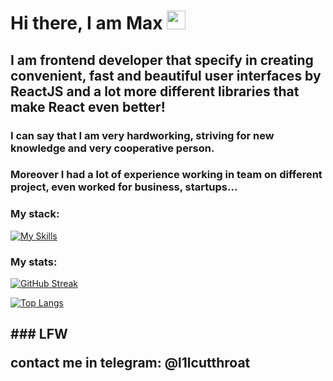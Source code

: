 <h1>
  Hi there, I am Max
  <img src="https://media.giphy.com/media/hvRJCLFzcasrR4ia7z/giphy.gif" width="30px"/>
</h1>

<h2>
I am frontend developer that specify in creating convenient, fast and beautiful user interfaces by ReactJS and a lot more different libraries that make React even better!
</h2>

### I can say that I am very hardworking, striving for new knowledge and very cooperative person.

### Moreover I had a lot of experience working in team on different project, even worked for business, startups...

### My stack:
[![My Skills](https://skillicons.dev/icons?i=html,css,sass,js,ts,react,materialui,redux,postgres,express,nodejs,vite,fastapi,threejs,figma)](https://skillicons.dev)

### My stats:
[![GitHub Streak](http://github-readme-streak-stats.herokuapp.com?user=unhaten&theme=dark&background=000000)](https://git.io/streak-stats)

[![Top Langs](https://github-readme-stats.vercel.app/api/top-langs/?username=unhaten&layout=compact&theme=vision-friendly-dark)](https://github.com/anuraghazra/github-readme-stats)

<h2>
### LFW
  
contact me in telegram: @l1lcutthroat
</h2>



<!--
**unhaten/unhaten** is a ✨ _special_ ✨ repository because its `README.md` (this file) appears on your GitHub profile.

Here are some ideas to get you started:

- 🔭 I’m currently working on ...
- 🌱 I’m currently learning ...
- 👯 I’m looking to collaborate on ...
- 🤔 I’m looking for help with ...
- 💬 Ask me about ...
- 📫 How to reach me: ...
- 😄 Pronouns: ...
- ⚡ Fun fact: ...
-->
